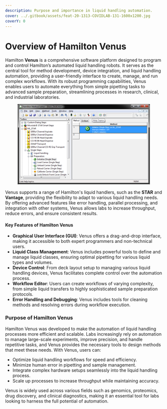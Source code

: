 ```yaml
---
description: Purpose and importance in liquid handling automation.
cover: ../.gitbook/assets/feat-20-1313-COVIDLAB-131-1600x1200.jpg
coverY: 0
---
```


# Overview of Hamilton Venus

Hamilton **Venus** is a comprehensive software platform designed to program and control Hamilton’s automated liquid handling robots. It serves as the central tool for method development, device integration, and liquid handling automation, providing a user-friendly interface to create, manage, and run complex workflows. With its robust programming capabilities, Venus enables users to automate everything from simple pipetting tasks to advanced sample preparation, streamlining processes in research, clinical, and industrial laboratories.

<figure><img src="../.gitbook/assets/image (167).png" alt=""><figcaption></figcaption></figure>

Venus supports a range of Hamilton's liquid handlers, such as the **STAR** and **Vantage**, providing the flexibility to adapt to various liquid handling needs. By offering advanced features like error handling, parallel processing, and integration with other systems, Venus allows labs to increase throughput, reduce errors, and ensure consistent results.

#### Key Features of Hamilton Venus

* **Graphical User Interface (GUI)**: Venus offers a drag-and-drop interface, making it accessible to both expert programmers and non-technical users.
* **Liquid Class Management**: Venus includes powerful tools to define and manage liquid classes, ensuring optimal pipetting for various liquid types and volumes.
* **Device Control**: From deck layout setup to managing various liquid handling devices, Venus facilitates complete control over the automation process.
* **Workflow Editor**: Users can create workflows of varying complexity, from simple liquid transfers to highly sophisticated sample preparation protocols.
* **Error Handling and Debugging**: Venus includes tools for cleaning methods and resolving errors during workflow execution.

### Purpose of Hamilton Venus

Hamilton Venus was developed to make the automation of liquid handling processes more efficient and scalable. Labs increasingly rely on automation to manage large-scale experiments, improve precision, and handle repetitive tasks, and Venus provides the necessary tools to design methods that meet these needs. With Venus, users can:

* Optimize liquid handling workflows for speed and efficiency.
* Minimize human error in pipetting and sample management.
* Integrate complex hardware setups seamlessly into the liquid handling process.
* Scale up processes to increase throughput while maintaining accuracy.

Venus is widely used across various fields such as genomics, proteomics, drug discovery, and clinical diagnostics, making it an essential tool for labs looking to harness the full potential of automation.



